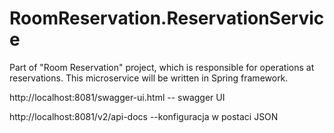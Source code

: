 # RoomReservation.ReservationService
Part of "Room Reservation" project, which is responsible for operations at reservations.
This microservice will be written in Spring framework.

http://localhost:8081/swagger-ui.html -- swagger UI

http://localhost:8081/v2/api-docs --konfiguracja w postaci JSON